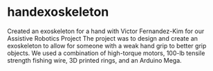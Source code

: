 # handexoskeleton
Created an exoskeleton for a hand with Victor Fernandez-Kim for our Assistive Robotics Project
The project was to design and create an exoskeleton to allow for someone with a weak hand grip to better grip objects. We used a combination of high-torque motors, 100-lb tensile strength fishing wire, 3D printed rings, and an Arduino Mega.
